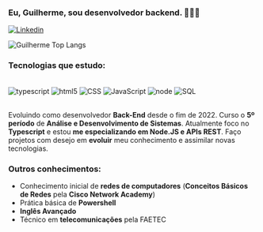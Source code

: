 
### Eu, Guilherme, sou desenvolvedor backend. 🧙🏻‍♂️

[![Linkedin](https://img.shields.io/badge/LinkedIn-0077B5?style=for-the-badge&logo=linkedin&logoColor=white)](https://www.linkedin.com/in/guilherme-perluxo-de-gouvea/)

![Guilherme Top Langs](https://github-readme-stats.vercel.app/api/top-langs/?username=guilhermeperluxodegouvea&layout=compact)

### Tecnologias que estudo:

<div style="display: inline_block"><br/>
    <img aling="center" alt="typescript" src="https://shields.io/badge/TypeScript-3178C6?logo=TypeScript&logoColor=FFF&style=flat-square" />
    <img aling="center" alt="html5" src="https://img.shields.io/badge/HTML5-E34F26?style=for-the-badge&logo=html5&logoColor=white" />
    <img aling="center" alt="CSS" src="https://img.shields.io/badge/CSS3-1572B6?style=for-the-badge&logo=css3&logoColor=white" />
    <img aling="center" alt="JavaScript" src="https://img.shields.io/badge/JavaScript-F7DF1E?style=for-the-badge&logo=javascript&logoColor=black" />
    <img aling="center" alt="node" src="https://img.shields.io/badge/node.js-339933?style=for-the-badge&logo=Node.js&logoColor=white" />
    <img aling="center" alt="SQL" src="https://img.shields.io/badge/SQL-4479A1?style=for-the-badge&logo=sql&logoColor=white" />
          
          
</div></br>

Evoluindo como desenvolvedor **Back-End** desde o fim de 2022. Curso o **5º período** de **Análise e Desenvolvimento de Sistemas**.
Atualmente foco no **Typescript** e estou **me especializando em Node.JS e APIs REST**. Faço projetos com desejo em **evoluir** meu conhecimento e assimilar novas tecnologias.

### Outros conhecimentos:
- Conhecimento inicial de **redes de computadores** (**Conceitos Básicos de Redes** pela **Cisco Network Academy**) <br/>
- Prática básica de **Powershell** <br/>
- **Inglês Avançado** <br/>
- Técnico em **telecomunicações** pela FAETEC <br/>


